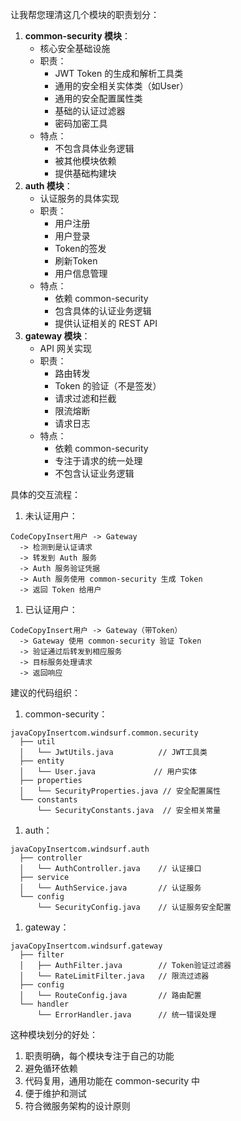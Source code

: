 让我帮您理清这几个模块的职责划分：

1. **common-security 模块**：
   - 核心安全基础设施
   - 职责：
     - JWT Token 的生成和解析工具类
     - 通用的安全相关实体类（如User）
     - 通用的安全配置属性类
     - 基础的认证过滤器
     - 密码加密工具
   - 特点：
     - 不包含具体业务逻辑
     - 被其他模块依赖
     - 提供基础构建块
2. **auth 模块**：
   - 认证服务的具体实现
   - 职责：
     - 用户注册
     - 用户登录
     - Token的签发
     - 刷新Token
     - 用户信息管理
   - 特点：
     - 依赖 common-security
     - 包含具体的认证业务逻辑
     - 提供认证相关的 REST API
3. **gateway 模块**：
   - API 网关实现
   - 职责：
     - 路由转发
     - Token 的验证（不是签发）
     - 请求过滤和拦截
     - 限流熔断
     - 请求日志
   - 特点：
     - 依赖 common-security
     - 专注于请求的统一处理
     - 不包含认证业务逻辑

具体的交互流程：

1. 未认证用户：

```
CodeCopyInsert用户 -> Gateway
  -> 检测到是认证请求
  -> 转发到 Auth 服务
  -> Auth 服务验证凭据
  -> Auth 服务使用 common-security 生成 Token
  -> 返回 Token 给用户
```

1. 已认证用户：

```
CodeCopyInsert用户 -> Gateway（带Token）
  -> Gateway 使用 common-security 验证 Token
  -> 验证通过后转发到相应服务
  -> 目标服务处理请求
  -> 返回响应
```

建议的代码组织：

1. common-security：

```
javaCopyInsertcom.windsurf.common.security
  ├── util
  │   └── JwtUtils.java          // JWT工具类
  ├── entity
  │   └── User.java             // 用户实体
  ├── properties
  │   └── SecurityProperties.java // 安全配置属性
  └── constants
      └── SecurityConstants.java  // 安全相关常量
```

1. auth：

```
javaCopyInsertcom.windsurf.auth
  ├── controller
  │   └── AuthController.java    // 认证接口
  ├── service
  │   └── AuthService.java       // 认证服务
  └── config
      └── SecurityConfig.java    // 认证服务安全配置
```

1. gateway：

```
javaCopyInsertcom.windsurf.gateway
  ├── filter
  │   ├── AuthFilter.java        // Token验证过滤器
  │   └── RateLimitFilter.java   // 限流过滤器
  ├── config
  │   └── RouteConfig.java       // 路由配置
  └── handler
      └── ErrorHandler.java      // 统一错误处理
```

这种模块划分的好处：

1. 职责明确，每个模块专注于自己的功能
2. 避免循环依赖
3. 代码复用，通用功能在 common-security 中
4. 便于维护和测试
5. 符合微服务架构的设计原则